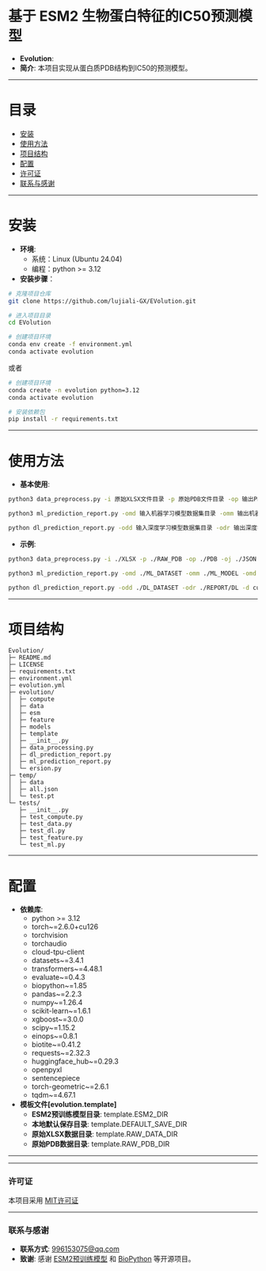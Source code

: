 # 基于 ESM2 生物蛋白特征的IC50预测模型
- **Evolution**:
- **简介**: 本项目实现从蛋白质PDB结构到IC50的预测模型。

----

# 目录
  - [安装](#安装)
  - [使用方法](#使用方法)
  - [项目结构](#项目结构)
  - [配置](#配置)
  - [许可证](#许可证)
  - [联系与感谢](#联系与感谢)
  
----

# 安装
- **环境**:
  - 系统：Linux (Ubuntu 24.04)
  - 编程：python >= 3.12
- **安装步骤**：
```bash
# 克隆项目仓库
git clone https://github.com/lujiali-GX/EVolution.git

# 进入项目目录
cd EVolution
```

```bash
# 创建项目环境
conda env create -f environment.yml
conda activate evolution
```
或者
```bash
# 创建项目环境
conda create -n evolution python=3.12
conda activate evolution

# 安装依赖包
pip install -r requirements.txt
```

----
# 使用方法
- **基本使用**:
```bash
python3 data_preprocess.py -i 原始XLSX文件目录 -p 原始PDB文件目录 -op 输出PDB目录 -oj 输出JSON文件目录 -od 输出原始数据集目录 -oas 输出数据集目录 -omd 输出机器学习数据集目录 -ods 输出深度学习数据集目录
```
```bash
python3 ml_prediction_report.py -omd 输入机器学习模型数据集目录 -omm 输出机器学习模型目录 -omd 输出机器模型预测报告目录 -l 报告语言
```
```bash
python dl_prediction_report.py -odd 输入深度学习模型数据集目录 -odr 输出深度学习模型预测报告目录 -d 设备 -l 报告语言
```
- **示例**:
```bash
python3 data_preprocess.py -i ./XLSX -p ./RAW_PDB -op ./PDB -oj ./JSON -od ./DATA -oas ./ALL_DATASET -omd ./ML_DATASET  -ods ./DATASET
```
```bash
python3 ml_prediction_report.py -omd ./ML_DATASET -omm ./ML_MODEL -omd ./REPORT/ML -l zh
```
```bash
python dl_prediction_report.py -odd ./DL_DATASET -odr ./REPORT/DL -d cuda -l zh
```
----

# 项目结构
```
Evolution/
├─ README.md
├─ LICENSE
├─ requirements.txt
├─ environment.yml
├─ evolution.yml
├─ evolution/
│  ├─ compute
│  ├─ data
│  ├─ esm
│  ├─ feature
│  ├─ models
│  ├─ template
│  ├─ __init__.py
│  ├─ data_processing.py
│  ├─ dl_prediction_report.py
│  ├─ ml_prediction_report.py
│  └─ ersion.py
├─ temp/
│  ├─ data
│  ├─ all.json
│  └─ test.pt
└─ tests/
   ├─ __init__.py
   ├─ test_compute.py
   ├─ test_data.py
   ├─ test_dl.py
   ├─ test_feature.py
   └─ test_ml.py
```

----

# 配置
- **依赖库**:
  - python >= 3.12
  - torch~=2.6.0+cu126
  - torchvision
  - torchaudio
  - cloud-tpu-client
  - datasets~=3.4.1
  - transformers~=4.48.1
  - evaluate~=0.4.3
  - biopython~=1.85
  - pandas~=2.2.3
  - numpy~=1.26.4
  - scikit-learn~=1.6.1
  - xgboost~=3.0.0
  - scipy~=1.15.2
  - einops~=0.8.1
  - biotite~=0.41.2
  - requests~=2.32.3
  - huggingface_hub~=0.29.3
  - openpyxl
  - sentencepiece
  - torch-geometric~=2.6.1
  - tqdm~=4.67.1
- **模板文件[evolution.template]**
  - **ESM2预训练模型目录**: template.ESM2_DIR
  - **本地默认保存目录**: template.DEFAULT_SAVE_DIR
  - **原始XLSX数据目录**: template.RAW_DATA_DIR
  - **原始PDB数据目录**: template.RAW_PDB_DIR
----

----

### 许可证
本项目采用 [MIT许可证](LICENSE)

----

### 联系与感谢
- **联系方式**: 996153075@qq.com
- **致谢**: 感谢 [ESM2预训练模型](https://github.com/facebookresearch/esm) 和 [BioPython](https://github.com/biopython/biopython) 等开源项目。
